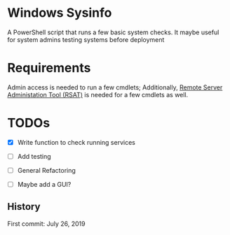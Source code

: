 # Windows Sysinfo

A PowerShell script that runs a few basic system checks.
It maybe useful for system admins testing systems before deployment

# Requirements

Admin access is needed to run a few cmdlets; Additionally, [Remote Server Administation Tool (RSAT)](https://www.microsoft.com/en-us/download/details.aspx?id=45520 "RSAT Link") is needed for a few cmdlets as well.

 
# TODOs

- [x] Write function to check running services

- [ ] Add testing

- [ ] General Refactoring

- [ ] Maybe add a GUI?


## History
First commit: July 26, 2019